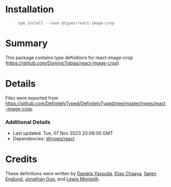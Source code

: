 # Installation
> `npm install --save @types/react-image-crop`

# Summary
This package contains type definitions for react-image-crop (https://github.com/DominicTobias/react-image-crop).

# Details
Files were exported from https://github.com/DefinitelyTyped/DefinitelyTyped/tree/master/types/react-image-crop.

### Additional Details
 * Last updated: Tue, 07 Nov 2023 20:08:00 GMT
 * Dependencies: [@types/react](https://npmjs.com/package/@types/react)

# Credits
These definitions were written by [Daniela Yassuda](https://github.com/danielasy), [Elias Chaaya](https://github.com/chaaya), [Søren Englund](https://github.com/englund0110), [Jonathan Guo](https://github.com/JonathanGuo), and [Lewis Monteith](https://github.com/lemonJS).
